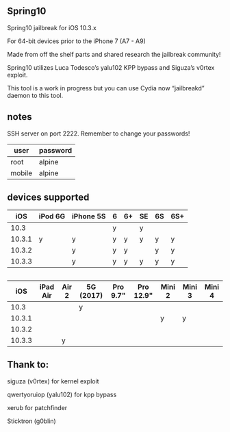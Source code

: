 ## Spring10

Spring10 jailbreak for iOS 10.3.x

For 64-bit devices prior to the iPhone 7 (A7 - A9)

Made from off the shelf parts and shared research the jailbreak community!

Spring10 utilizes Luca Todesco’s yalu102 KPP bypass and Siguza’s v0rtex exploit. 

This tool is a work in progress but you can use Cydia now “jailbreakd” daemon to this tool.




## notes

SSH server on port 2222. Remember to change your passwords!

| user   | password |
| ---    | ---      |
| root   | alpine   |
| mobile | alpine   |


## devices supported 

| iOS     | iPod 6G | iPhone 5S | 6   | 6+  | SE  | 6S  | 6S+ |
| ---     | ---     | ---       | --- | --- | --- | --- | --- |
| 10.3    |         |           | y   |     | y   |     |     |
| 10.3.1  | y       | y         | y   | y   | y   | y   | y   |
| 10.3.2  |         | y         | y   | y   |     | y   | y   |
| 10.3.3  |         | y         | y   | y   | y   | y   | y   |

##  

| iOS     | iPad Air | Air 2 | 5G (2017) | Pro 9.7" | Pro 12.9" | Mini 2 | Mini 3 | Mini 4 |
| ---     | ---      | ---   | ---       | ---      | ---       | ---    | ---    | ---    |
| 10.3    |          |       | y         |          |           |        |        |        |
| 10.3.1  |          |       |           |          |           | y      | y      |        |
| 10.3.2  |          |       |           |          |           |        |        |        |
| 10.3.3  |          | y     |           |          |           |        |        |        |

## Thank to:

siguza (v0rtex) for kernel exploit

qwertyoruiop (yalu102) for kpp bypass 

xerub for patchfinder

Sticktron (g0blin)

##

&nbsp;


&nbsp;



<p align="center"> </p>
